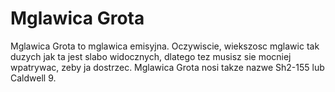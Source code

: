 # Mglawica Grota

Mglawica Grota to mglawica emisyjna. Oczywiscie, wiekszosc mglawic tak duzych
jak ta jest slabo widocznych, dlatego tez musisz sie mocniej wpatrywac, zeby ja
dostrzec. Mglawica Grota nosi takze nazwe Sh2-155 lub Caldwell 9.
